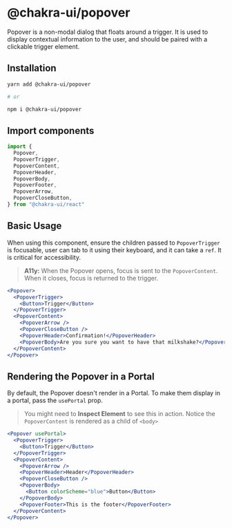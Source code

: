 # @chakra-ui/popover

Popover is a non-modal dialog that floats around a trigger. It is used to
display contextual information to the user, and should be paired with a
clickable trigger element.

## Installation

```sh
yarn add @chakra-ui/popover

# or

npm i @chakra-ui/popover
```

## Import components

```jsx
import {
  Popover,
  PopoverTrigger,
  PopoverContent,
  PopoverHeader,
  PopoverBody,
  PopoverFooter,
  PopoverArrow,
  PopoverCloseButton,
} from "@chakra-ui/react"
```

## Basic Usage

When using this component, ensure the children passed to `PopoverTrigger` is
focusable, user can tab to it using their keyboard, and it can take a `ref`. It
is critical for accessibility.

> **A11y:** When the Popover opens, focus is sent to the `PopoverContent`. When
> it closes, focus is returned to the trigger.

```jsx
<Popover>
  <PopoverTrigger>
    <Button>Trigger</Button>
  </PopoverTrigger>
  <PopoverContent>
    <PopoverArrow />
    <PopoverCloseButton />
    <PopoverHeader>Confirmation!</PopoverHeader>
    <PopoverBody>Are you sure you want to have that milkshake?</PopoverBody>
  </PopoverContent>
</Popover>
```

## Rendering the Popover in a Portal

By default, the Popover doesn't render in a Portal. To make them display in a
portal, pass the `usePortal` prop.

> You might need to **Inspect Element** to see this in action. Notice the
> `PopoverContent` is rendered as a child of `<body>`

```jsx
<Popover usePortal>
  <PopoverTrigger>
    <Button>Trigger</Button>
  </PopoverTrigger>
  <PopoverContent>
    <PopoverArrow />
    <PopoverHeader>Header</PopoverHeader>
    <PopoverCloseButton />
    <PopoverBody>
      <Button colorScheme="blue">Button</Button>
    </PopoverBody>
    <PopoverFooter>This is the footer</PopoverFooter>
  </PopoverContent>
</Popover>
```
